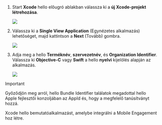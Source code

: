 1. Start **Xcode** hello előugró ablakban válassza ki a **új Xcode-projekt létrehozása**.
   
    ![](./media/mobile-engagement-create-new-ios-app/xcode-new-project.png)
2. Válassza ki a **Single View Application** (Egynézetes alkalmazás) lehetőséget, majd kattintson a **Next** (Tovább) gombra.
   
    ![](./media/mobile-engagement-create-new-ios-app/xcode-simple-view.png)
3. Adja meg a hello **Terméknév**, **szervezetnév**, és **Organization Identifier**. Válassza ki **Objective-C** vagy **Swift** a hello **nyelvi** kijelölés alapján az alkalmazás.
   
    ![](./media/mobile-engagement-create-new-ios-app/xcode-project-props.png)

> [!IMPORTANT]
> Győződjön meg arról, hello Bundle Identifier találatok megadottal hello Apple fejlesztői konzoljában az AppId és, hogy a megfelelő tanúsítványt hozzá. 
> 
> 

Xcode hello bemutatóalkalmazást, amelybe integrálni a Mobile Engagement hoz létre.

